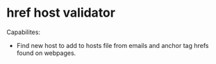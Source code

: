 # href host validator
Capabilites:
- Find new host to add to hosts file from emails and anchor tag hrefs found on webpages. 
